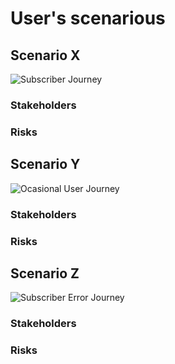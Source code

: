 # User's scenarious 

## Scenario X 

![Subscriber Journey](https://github.com/ldynia/archcolider/blob/master/img/user%20journey/Subscriber.png)


### Stakeholders 

### Risks

## Scenario Y

![Ocasional User Journey](https://github.com/ldynia/archcolider/blob/master/img/user%20journey/Ocasional%20User.png) 

### Stakeholders 

### Risks


## Scenario Z

![Subscriber Error Journey](https://github.com/ldynia/archcolider/blob/master/img/user%20journey/Error%20-%20Subscriber.png)


### Stakeholders 

### Risks

